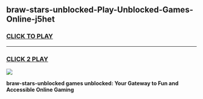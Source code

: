 
## braw-stars-unblocked-Play-Unblocked-Games-Online-j5het
<h3>
<a href="https://premium76.site?title=braw-stars-unblocked&ref=25A">CLICK TO PLAY</a></h3>
<hr>

<h3>
<a href="https://premium76.site?title=braw-stars-unblocked&ref=25A">CLICK 2 PLAY</a>
  
</h3>

<a href="https://premium76.site?title=braw-stars-unblocked&ref=25A"><img src="https://clearcache.store/games.png"></a>


**braw-stars-unblocked games unblocked: Your Gateway to Fun and Accessible Online Gaming**

